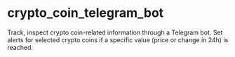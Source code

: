 # crypto_coin_telegram_bot
Track, inspect crypto coin-related information through a Telegram bot. Set alerts for selected crypto coins if a specific value (price or change in 24h) is reached.
